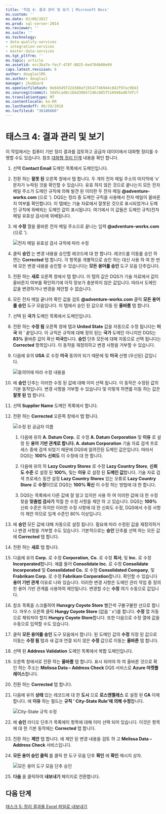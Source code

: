 ```yaml
---
title: '작업 4: 결과 관리 및 보기 | Microsoft Docs'
ms.custom: ''
ms.date: 03/09/2017
ms.prod: sql-server-2014
ms.reviewer: ''
ms.suite: ''
ms.technology:
- data-quality-services
- integration-services
- master-data-services
ms.tgt_pltfrm: ''
ms.topic: article
ms.assetid: ecc3ba7e-fecf-478f-8825-6e4764b00e99
caps.latest.revision: 6
author: douglaslMS
ms.author: douglasl
manager: jhubbard
ms.openlocfilehash: 0e045d9722d380af19147746944c842f97ac9843
ms.sourcegitcommit: 5dd5cad0c1bbd308471d6c885f516948ad67dfcf
ms.translationtype: MT
ms.contentlocale: ko-KR
ms.lasthandoff: 06/19/2018
ms.locfileid: "36186666"
---
```

# <a name="task-4-manaing-and-viewing-results"></a>태스크 4: 결과 관리 및 보기
  이 작업에서는 컴퓨터 기반 정리 결과를 검토하고 공급자 데이터에서 대화형 정리를 수행할 수도 있습니다. 참조 [대화형 정리 단계](http://msdn.microsoft.com/library/hh213061.aspx#Interactive) 내용을 확인 합니다.  
  
1.  선택 **Contact Email** 도메인 목록에서 도메인입니다.  
  
2.  전환 하는 **잘못 된** 오른쪽 창에서 탭 합니다. 두 개의 전자 메일 주소의 마지막에 's' 문자가 누락된 것을 확인할 수 있습니다. 유효 하지 않은 것으로 끝나는지 모든 전자 메일 주소가 도메인 규칙에 의해 발견 된 이러한 두 전자 메일 **@adventure-works.com** (으로 '). DQS는 정리 중 도메인 규칙을 사용해서 전자 메일이 올바른지 여부를 확인합니다. 이 탭에는 기술 자료에서 잘못된 것으로 표시되었거나 도메인 규칙에 위배되는 도메인 값이 표시됩니다. 여기에서 이 값들은 도메인 규칙(전자 메일 유효성 검사)에 위배됩니다.  
  
3.  에 **수정** 열을 올바른 전자 메일 주소으로 끝나는 입력 **@adventure-works.com** (으로 ').  
  
     ![전자 메일 유효성 검사 규칙에 따라 수정](../../2014/tutorials/media/et-managingandviewingresults-01.jpg "전자 메일 유효성 검사 규칙에 따라 수정")  
  
4.  클릭 **승인** 는 변경 내용을 승인할 레코드에 대 한 합니다. 레코드를 이동를 승인 하면는 **Corrected** 탭 합니다. 각 항목을 개별적으로 승인 하는 대신 사용 하 여 한 번에 모든 변경 내용을 승인할 수 있습니다는 **모든 용어를 승인** 도구 모음 단추입니다.  
  
5.  전환 하는 **새로** 오른쪽 창에서 탭 합니다. 이 탭의 값은 DQS가 기술 자료에서 값이 올바른지 여부를 확인하기에 아직 정보가 충분하지 않은 값입니다. 따라서 도메인 값을 변경하거나 변경을 제안할 수 없습니다.  
  
6.  모든 전자 메일 끝나야 확인 값을 검토 **@adventure-works.com** 클릭 **모든 용어를 승인** 도구 모음입니다. 이 탭에서 승인 된 값으로 이동 된 **올바름** 탭 합니다.  
  
7.  선택 된 **국가** 도메인 목록에서 도메인입니다.  
  
8.  전환 하는 **수정 됨** 오른쪽 창에 탭과 **United State** 값을 자동으로 수정 됩니다는 **미국** 와 ' 끝입니다. 이 규칙은 규칙에 대해 정의 된는 **국가** 도메인 아니지만 DQS는 **83%** 올바른 값이 확신 **미국**합니다. **승인** 단추 모든에 대해 자동으로 선택 됩니다는 **Corrected** 항목입니다. 이 동작을 재정의하고 변경 사항을 거부할 수 있습니다.  
  
9. 다음에 유의 **USA** 로 수정 **미국** 동의어 되기 때문에 및 **미국** 선행 (우선된) 값입니다.  
  
     ![동의어에 따라 수정 내용을](../../2014/tutorials/media/et-managingandviewingresults-02.jpg "동의어에 따라 수정 내용을")  
  
10. 에 **승인** 단추는 이러한 수정 된 값에 대해 이미 선택 됩니다. 이 동작은 수정된 값의 기본 동작입니다. 변경 사항을 거부할 수 있습니다 및 이렇게 하면를 이동 하는 값은 **잘못 된** 탭 합니다.  
  
11. 선택 **Supplier Name** 도메인 목록에서 합니다.  
  
12. 전환 하는 **Corrected** 오른쪽 창에서 탭 합니다.  
  
     ![수정 된 공급자 이름](../../2014/tutorials/media/et-managingandviewingresults-03.jpg "수정 된 공급자 이름")  
  
    1.  다음에 유의 **A. Datum Corp.** 로 수정 **A. Datum Corporation** 및 **이유** 로 설정 된 **용어 기반 관계로 합니다. A. datum Corporation** 기술 자료 검색 프로세스 중에 검색 되었기 때문에 DQS에 알려진된 도메인 값은입니다. 따라서 DQS는 **100% 신뢰도** 이 수정에 대 한 합니다.  
  
    2.  다음에 유의 하 **Lazy Country Storex** 로 수정 **Lazy Country Store**, **신뢰도 수준** 로 설정 된 **100%**, 및는  **이유** 로 설정 된 **도메인 값**합니다. 기술 자료 검색 프로세스 동안 설정 **Lazy Country Storex** 있는 오류로 **Lazy Country Store** 로 **수정**이므로 DQS는 **100% 확신** 이 수정 하는 방법에 대 한 합니다.  
  
    3.  DQS는 목록에서 다른 값에 잘 알고 있지만 사용 하 여 이러한 값에 대 한 수정 찾을 **맞춤법 검사기** 적절 한 수정 사항을 제안 하 고 있습니다. DQS는 **100%** 신뢰 수준은 하지만 이러한 수정 사항에 대 한 신뢰도 수정, DQS에서 수정 사항이 제안 하므로 임계 수준인 80% 이상입니다.  
  
13. 에 **승인** 모든 값에 대해 자동으로 설정 됩니다. 필요에 따라 수정된 값을 재정의하거나 변경 사항을 거부할 수도 있습니다. 기본적으로는 **승인** 단추를 선택 하는 모든 값에 **Corrected** 탭 합니다.  
  
14. 전환 하는 **새로** 탭 합니다.  
  
15. 다음에 유의 **Corp.** 로 수정 **Corporation**, **Co.** 로 수정 **회사**, 및 **Inc.** 로 수정 **Incorporated**합니다. 예를 들어 **Consolidate Inc.** 로 수정 **Consolidate Incorporated** 및 **Consolidated Co.** 로 수정 **Consolidated Company**, 및 **Frabrikam Corp.** 로 수정 **Fabrikam Corporation**합니다.  확인할 수 있습니다 **용어 기반 관계** 이유로 나와 있습니다. 이러한 변경 사항은 도메인 관리 작업 중 정의한 용어 기반 관계를 사용하여 제안됩니다. 변경할 수는 **수정** 여기 수동으로 값입니다.  
  
16. 참조 목록을 스크롤하여 **Hunxgry Coyote Store** 빨간색 구불구불한 선으로 합니다. 마우스 오른쪽 클릭 **Hungy Coyote Store** (없음 ' x')를 합니다. **수정** 열 자동으로 채워져야 할지 **Hungry Coyote Store**합니다. 또한 다음으로 수정 열에 값을 수동으로 입력할 수도 있습니다.  
  
17. 클릭 **모든 용어를 승인** 도구 모음에서 합니다. 된 도메인 값의 **수정** 지정 된 값으로 이동는 **수정 됨** 탭과 새 값과 연결 되지 않은 **수정** 값으로 이동는  **올바른** 탭 합니다.  
  
18. 선택 된 **Address Validation** 도메인 목록에서 복합 도메인입니다.  
  
19. 오른쪽 창에서로 전환 하는 **올바름** 탭 합니다. 표시 되어야 하 여 올바른 것으로 확인 하는 주소는 **Melissa Data – Address Check** DQS 서비스로 **Azure 마켓플레이스**합니다.  
  
20. 전환 하는 **Corrected** 탭 합니다.  
  
21. 다음에 유의 **상태** 있는 레코드에 대 한 **도시** 으로 **로스앤젤레스** 로 설정 된 **CA** 이제 합니다. 에 **이유** 하는 필드는 **규칙 ' City-State Rule'에 의해 수정**합니다.  
  
     ![City-State 규칙 수정](../../2014/tutorials/media/et-managingandviewingresults-04.jpg "City-State 규칙 수정")  
  
22. 에 **승인** 라디오 단추가 목록에이 항목에 대해 이미 선택 되어 있습니다. 이것은 항목에 대 한 기본 동작에는 **Corrected** 탭 합니다.  
  
23. 전환 하는 **제안** 탭 합니다. 에 제안 된 변경 내용을 검토 하 고 **Melissa Data – Address Check** 서비스입니다.  
  
24. **모든 용어 승인 클릭** 를 클릭 한 도구 모음 단추 **확인** 에 **확인** 메시지 상자.  
  
     ![모든 용어 도구 모음 단추 승인](../../2014/tutorials/media/et-managingandviewingresults-05.jpg "승인 모두 용어 도구 모음 단추")  
  
25. **다음** 을 클릭하여 **내보내기** 페이지로 전환합니다.  
  
## <a name="next-step"></a>다음 단계  
 [태스크 5: 정리 결과를 Excel 파일로 내보내기](../../2014/tutorials/task-5-exporting-cleansing-results-to-an-excel-file.md)  
  
  